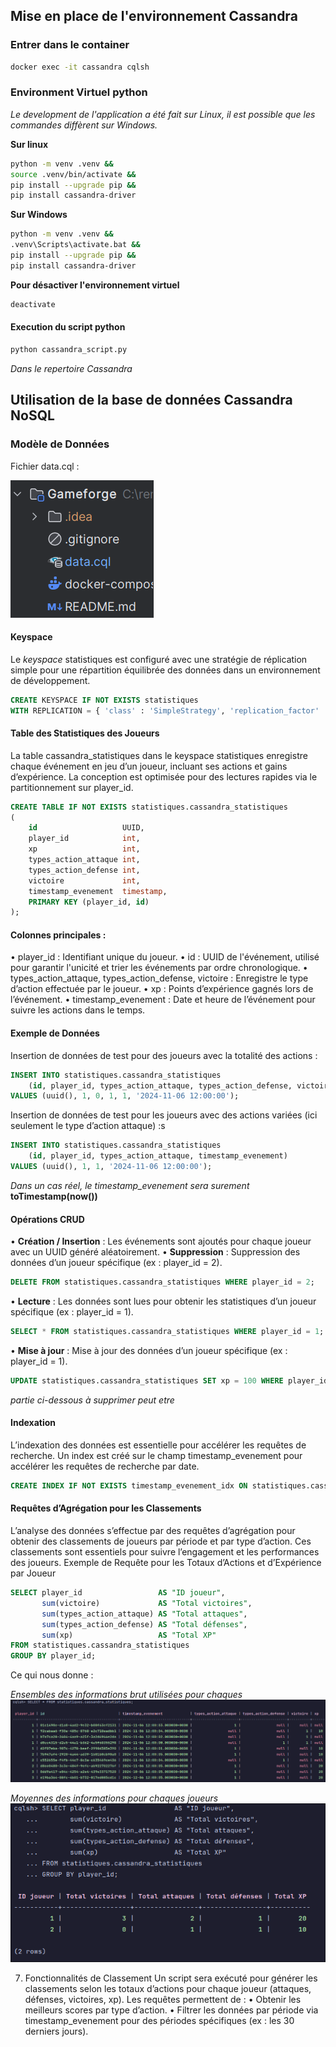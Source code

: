 ## Mise en place de l'environnement Cassandra

### Entrer dans le container

```bash
docker exec -it cassandra cqlsh
```

### Environment Virtuel python

*Le development de l'application a été fait sur Linux, il est possible que les commandes diffèrent sur Windows.*

**Sur linux**
```bash
python -m venv .venv &&
source .venv/bin/activate &&
pip install --upgrade pip &&
pip install cassandra-driver
```

**Sur Windows**
```bash
python -m venv .venv &&
.venv\Scripts\activate.bat &&
pip install --upgrade pip &&
pip install cassandra-driver
```

**Pour désactiver l'environnement virtuel**
```bash
deactivate
```

#### Execution du script python

```bash
python cassandra_script.py
```
*Dans le repertoire Cassandra*

## Utilisation de la base de données Cassandra NoSQL

### Modèle de Données
   Fichier data.cql :

![modèle de données.png](Images/mod%C3%A8le%20de%20donn%C3%A9es.png)

#### Keyspace
Le *keyspace* statistiques est configuré avec une stratégie de réplication simple pour une répartition équilibrée des données dans un environnement de développement.

```sql
CREATE KEYSPACE IF NOT EXISTS statistiques 
WITH REPLICATION = { 'class' : 'SimpleStrategy', 'replication_factor' : 1 };
```

#### Table des Statistiques des Joueurs

La table cassandra_statistiques dans le keyspace statistiques enregistre chaque événement en jeu d’un joueur, incluant ses actions et gains d’expérience. La conception est optimisée pour des lectures rapides via le partitionnement sur player_id.

```sql
CREATE TABLE IF NOT EXISTS statistiques.cassandra_statistiques
(
    id                   UUID,
    player_id            int,
    xp                   int,
    types_action_attaque int,
    types_action_defense int,
    victoire             int,
    timestamp_evenement  timestamp,
    PRIMARY KEY (player_id, id)
);
```

#### Colonnes principales :

• player_id : Identifiant unique du joueur.
• id : UUID de l'événement, utilisé pour garantir l'unicité et trier les événements par ordre chronologique.
• types_action_attaque, types_action_defense, victoire : Enregistre le type d’action effectuée par le joueur.
• xp : Points d’expérience gagnés lors de l’événement.
• timestamp_evenement : Date et heure de l’événement pour suivre les actions dans le temps.

#### Exemple de Données

Insertion de données de test pour des joueurs avec la totalité des actions :

```sql
INSERT INTO statistiques.cassandra_statistiques
    (id, player_id, types_action_attaque, types_action_defense, victoire, timestamp_evenement)
VALUES (uuid(), 1, 0, 1, 1, '2024-11-06 12:00:00');
```

Insertion de données de test pour les joueurs avec des actions variées (ici seulement le type d’action attaque) :s
```sql
INSERT INTO statistiques.cassandra_statistiques
    (id, player_id, types_action_attaque, timestamp_evenement)
VALUES (uuid(), 1, 1, '2024-11-06 12:00:00');
```
*Dans un cas réel, le timestamp_evenement sera surement* **toTimestamp(now())**

#### Opérations CRUD
   • **Création / Insertion** : Les événements sont ajoutés pour chaque joueur avec un UUID généré aléatoirement.
   • **Suppression** : Suppression des données d’un joueur spécifique (ex : player_id = 2).
 ```sql
 DELETE FROM statistiques.cassandra_statistiques WHERE player_id = 2;
 ```

   • **Lecture** : Les données sont lues pour obtenir les statistiques d’un joueur spécifique (ex : player_id = 1).
  ```sql
  SELECT * FROM statistiques.cassandra_statistiques WHERE player_id = 1;
  ```

   • **Mise à jour** : Mise à jour des données d’un joueur spécifique (ex : player_id = 1).
 ```sql
 UPDATE statistiques.cassandra_statistiques SET xp = 100 WHERE player_id = 1;
 ```

*partie ci-dessous à supprimer peut etre*
#### Indexation
L’indexation des données est essentielle pour accélérer les requêtes de recherche. 
Un index est créé sur le champ timestamp_evenement pour accélérer les requêtes de recherche par date.

```sql
CREATE INDEX IF NOT EXISTS timestamp_evenement_idx ON statistiques.cassandra_statistiques (timestamp_evenement);
```

#### Requêtes d’Agrégation pour les Classements
L’analyse des données s’effectue par des requêtes d’agrégation pour obtenir des classements de joueurs par période et par type d’action. Ces classements sont essentiels pour suivre l’engagement et les performances des joueurs.
Exemple de Requête pour les Totaux d’Actions et d’Expérience par Joueur

```sql
SELECT player_id                 AS "ID joueur",
       sum(victoire)             AS "Total victoires",
       sum(types_action_attaque) AS "Total attaques",
       sum(types_action_defense) AS "Total défenses",
       sum(xp)                   AS "Total XP"
FROM statistiques.cassandra_statistiques
GROUP BY player_id;
```

Ce qui nous donne :

*Ensembles des informations brut utilisées pour chaques*
![img.png](Images/donnees_brut.png)

*Moyennes des informations pour chaques joueurs*
![img.png](Images/retour_moyenne.png)


7. Fonctionnalités de Classement
   Un script sera exécuté pour générer les classements selon les totaux d’actions pour chaque joueur (attaques, défenses, victoires, xp). Les requêtes permettent de :
   • Obtenir les meilleurs scores par type d’action.
   • Filtrer les données par période via timestamp_evenement pour des périodes spécifiques (ex : les 30 derniers jours).
